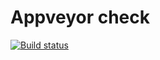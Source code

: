 # Appveyor check
[![Build status](https://ci.appveyor.com/api/projects/status/rs4e2cjkpjg4x7qf?svg=true)](https://ci.appveyor.com/project/Katrina-L/ajs-homeworks-arraybuffer-arraybuffer)